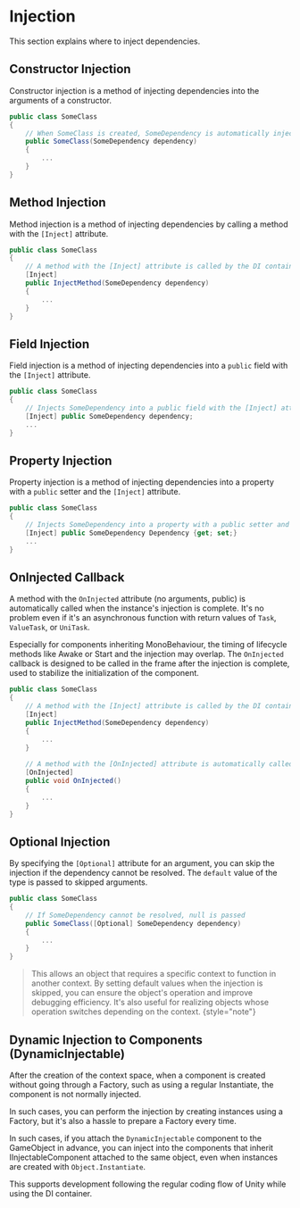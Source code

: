 # Injection

This section explains where to inject dependencies.

## Constructor Injection

Constructor injection is a method of injecting dependencies into the arguments of a constructor.

```C#
public class SomeClass
{
    // When SomeClass is created, SomeDependency is automatically injected
    public SomeClass(SomeDependency dependency)
    {
        ...
    }
}
```

## Method Injection

Method injection is a method of injecting dependencies by calling a method with the ```[Inject]``` attribute.

```C#
public class SomeClass
{
    // A method with the [Inject] attribute is called by the DI container after the instance is created, passing SomeDependency as an argument
    [Inject]
    public InjectMethod(SomeDependency dependency)
    {
        ...
    }
}
```

## Field Injection

Field injection is a method of injecting dependencies into a ```public``` field with the ```[Inject]``` attribute.

```C#
public class SomeClass
{
    // Injects SomeDependency into a public field with the [Inject] attribute
    [Inject] public SomeDependency dependency;
    ...
}
```

## Property Injection

Property injection is a method of injecting dependencies into a property with a ```public``` setter and the ```[Inject]``` attribute.

```C#
public class SomeClass
{
    // Injects SomeDependency into a property with a public setter and the [Inject] attribute
    [Inject] public SomeDependency Dependency {get; set;}
    ...
}
```

## OnInjected Callback

A method with the ```OnInjected``` attribute (no arguments, public) is automatically called when the instance's injection is complete. It's no problem even if it's an asynchronous function with return values of ```Task```, ```ValueTask```, or ```UniTask```.

Especially for components inheriting MonoBehaviour, the timing of lifecycle methods like Awake or Start and the injection may overlap. The ```OnInjected``` callback is designed to be called in the frame after the injection is complete, used to stabilize the initialization of the component.

```C#
public class SomeClass
{
    // A method with the [Inject] attribute is called by the DI container after the instance is created, passing SomeDependency as an argument
    [Inject]
    public InjectMethod(SomeDependency dependency)
    {
        ...
    }
    
    // A method with the [OnInjected] attribute is automatically called when the instance's injection is complete
    [OnInjected]
    public void OnInjected()
    {
        ...
    }
}
```

## Optional Injection

By specifying the ```[Optional]``` attribute for an argument, you can skip the injection if the dependency cannot be resolved. The ```default``` value of the type is passed to skipped arguments.

```C#
public class SomeClass
{
    // If SomeDependency cannot be resolved, null is passed
    public SomeClass([Optional] SomeDependency dependency)
    {
        ...
    }
}
```

> This allows an object that requires a specific context to function in another context. By setting default values when the injection is skipped, you can ensure the object's operation and improve debugging efficiency. It's also useful for realizing objects whose operation switches depending on the context.
{style="note"}

## Dynamic Injection to Components (DynamicInjectable)

After the creation of the context space, when a component is created without going through a Factory, such as using a regular Instantiate, the component is not normally injected.

In such cases, you can perform the injection by creating instances using a Factory, but it's also a hassle to prepare a Factory every time.

In such cases, if you attach the ```DynamicInjectable``` component to the GameObject in advance, you can inject into the components that inherit IInjectableComponent attached to the same object, even when instances are created with ```Object.Instantiate```.

This supports development following the regular coding flow of Unity while using the DI container.